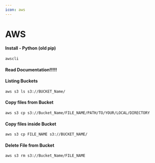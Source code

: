 ```yaml
---
icon: aws
---
```


# AWS

#### Install - Python (old pip)

```
awscli
```

#### Read Documentation!!!!!

#### Listing Buckets

```
aws s3 ls s3://BUCKET_Name/
```

#### Copy files from Bucket

```
aws s3 cp s3://Bucket_Name/FILE_NAME/PATH/TO/YOUR/LOCAL/DIRECTORY
```

#### Copy files inside Bucket

```
aws s3 cp FILE_NAME s3://BUCKET_NAME/
```

#### Delete File from Bucket

```
aws s3 rm s3://Bucket_Name/FILE_NAME
```
